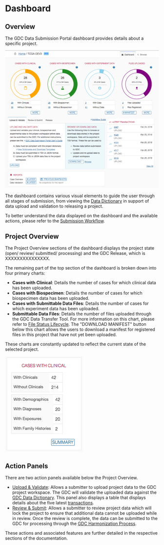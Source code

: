 # Dashboard

## Overview

The GDC Data Submission Portal dashboard provides details about a specific project.

[![GDC Submission Dashboard Page](images/GDC_Submission_Dashboard.png)](images/GDC_Submission_Dashboard.png "Click to see the full image.")

The dashboard contains various visual elements to guide the user through all stages of submission, from viewing the [Data Dictionary](https://gdc-docs.nci.nih.gov/Data_Dictionary/) in support of data upload and validation to releasing a project.

To better understand the data displayed on the dashboard and the available actions, please refer to the [Submission Workflow](Submission_Workflow.md).

## Project Overview
The Project Overview sections of the dashboard displays the project state (open/ review/ submitted/ processing) and the GDC Release, which is XXXXXXXXXXXXXXX.

The remaining part of the top section of the dashboard is broken down into four primary charts:

* __Cases with Clinical__: Details the number of cases for which clinical data has been uploaded.
* __Cases with Biospecimen__: Details the number of cases for which biospecimen data has been uploaded.
* __Cases with Submittable Data Files__: Details the number of cases for which experiment data has been uploaded.
* __Submittable Data Files__: Details the number of files uploaded through the GDC Data Transfer Tool. For more information on this chart, please refer to [File Status Lifecycle](Submission_Workflow.md#file-status-life-cycle). The "DOWNLOAD MANIFEST" button below this chart allows the users to download a manifest for registered files in this project that have not yet been uploaded.

These charts are constantly updated to reflect the current state of the selected project.




[![GDC Submission Dashboard Details Widget](images/GDC_Submission_Dashboard_Details.png)](images/GDC_Submission_Dashboard_Details.png "Click to see the full image.")

## Action Panels

There are two action panels available below the Project Overview.

* [Upload & Validate](Upload_Data.md): Allows a submitter to upload project data to the GDC project workspace. The GDC will validate the uploaded data against the [GDC Data Dictionary](https://gdc-docs.nci.nih.gov/Data_Dictionary/). This panel also displays a table that displays details about the five latest [transactions](Transactions.md).
* [Review & Submit](Submit_Release.md#review-and-submit): Allows a submitter to review project data which will lock the project to ensure that additional data cannot be uploaded while in review. Once the review is complete, the data can be submitted to the GDC for processing through the [GDC Harmonization Process](https://gdc.nci.nih.gov/submit-data/gdc-data-harmonization).

These actions and associated features are further detailed in the respective sections of the documentation.
